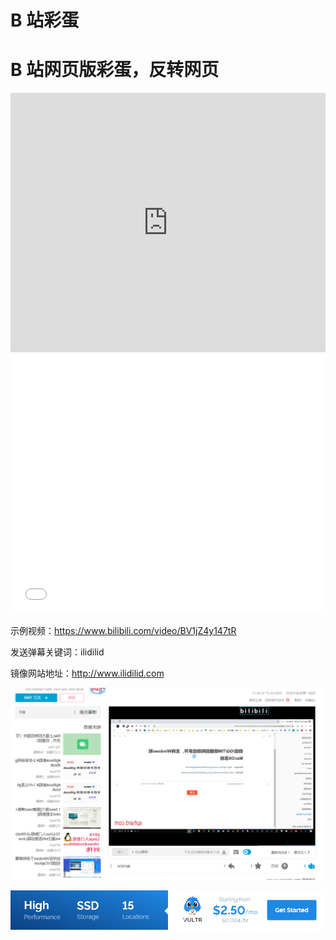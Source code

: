 # B 站彩蛋

# B 站网页版彩蛋，反转网页

<iframe width="100%" height="415" src="https://www.youtube.com/embed/4-d95MbfKBg" frameborder="0" allow="accelerometer; autoplay; encrypted-media; gyroscope; picture-in-picture" allowfullscreen></iframe>
<iframe width="100%" height="415" src="//player.bilibili.com/player.html?aid=925383735&bvid=BV16T4y1g7R5&cid=183938034&page=1" scrolling="no" border="0" frameborder="no" framespacing="0" allowfullscreen="true"> </iframe>

示例视频：https://www.bilibili.com/video/BV1jZ4y147tR

发送弹幕关键词：ilidilid

镜像网站地址：http://www.ilidilid.com

![B站彩蛋ilidilid](../images/ilidilid.png)

<a href="https://www.vultr.com/?ref=8948199-8H">![](../images/banner_1.png)</a>
